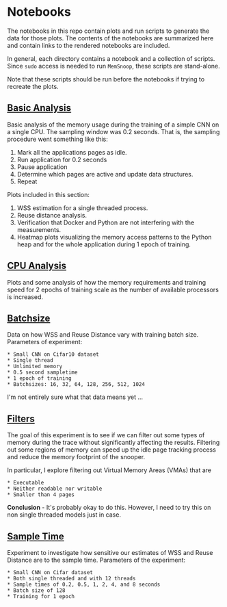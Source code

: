 # Notebooks

The notebooks in this repo contain plots and run scripts to generate the data for those 
plots. The contents of the notebooks are summarized here and contain links to the rendered
notebooks are included.

In general, each directory contains a notebook and a collection of scripts. Since
`sudo` access is needed to run `MemSnoop`, these scripts are stand-alone. 

Note that these scripts should be run before the notebooks if trying to recreate the plots.

## [Basic Analysis](https://github.com/darchr/ml-notebooks/blob/master/basic_analysis/basic_analysis.ipynb)

Basic analysis of the memory usage during the training of a simple CNN on a single CPU. The
sampling window was 0.2 seconds. That is, the sampling procedure went something like this:

1. Mark all the applications pages as idle.
2. Run application for 0.2 seconds
3. Pause application
4. Determine which pages are active and update data structures.
5. Repeat

Plots included in this section:

1. WSS estimation for a single threaded process.
2. Reuse distance analysis.
3. Verification that Docker and Python are not interfering with the measurements.
4. Heatmap plots visualizing the memory access patterns to the Python heap and for the whole
    application during 1 epoch of training.


## [CPU Analysis](https://github.com/darchr/ml-notebooks/blob/master/cpu_analysis/cpu_analysis.ipynb)

Plots and some analysis of how the memory requirements and training speed for 2 epochs of 
training scale as the number of available processors is increased.

## [Batchsize](https://github.com/darchr/ml-notebooks/blob/master/batchsize/batchsizes.ipynb)

Data on how WSS and Reuse Distance vary with training batch size. Parameters of experiment:

    * Small CNN on Cifar10 dataset
    * Single thread
    * Unlimited memory
    * 0.5 second sampletime
    * 1 epoch of training
    * Batchsizes: 16, 32, 64, 128, 256, 512, 1024

I'm not entirely sure what that data means yet ...

## [Filters](https://github.com/darchr/ml-notebooks/blob/master/filters/filters.ipynb)

The goal of this experiment is to see if we can filter out some types of memory during the
trace without significantly affecting the results. Filtering out some regions of memory can
speed up the idle page tracking process and reduce the memory footprint of the snooper.

In particular, I explore filtering out Virtual Memory Areas (VMAs) that are

    * Executable
    * Neither readable nor writable
    * Smaller than 4 pages

**Conclusion** - It's probably okay to do this. However, I need to try this on non single
threaded models just in case.

## [Sample Time](https://github.com/darchr/ml-notebooks/blob/master/wss_time/wss_estimate_sensitivity.ipynb)

Experiment to investigate how sensitive our estimates of WSS and Reuse Distance are to
the sample time. Parameters of the experiment:

    * Small CNN on Cifar dataset
    * Both single threaded and with 12 threads
    * Sample times of 0.2, 0.5, 1, 2, 4, and 8 seconds
    * Batch size of 128
    * Training for 1 epoch

